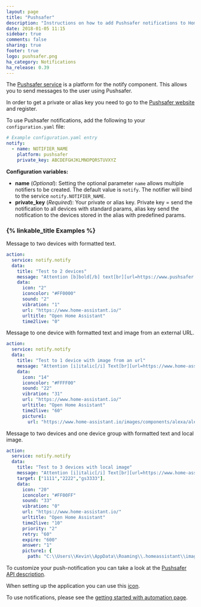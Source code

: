 ```yaml
---
layout: page
title: "Pushsafer"
description: "Instructions on how to add Pushsafer notifications to Home Assistant."
date: 2018-01-05 11:15
sidebar: true
comments: false
sharing: true
footer: true
logo: pushsafer.png
ha_category: Notifications
ha_release: 0.39
---
```


The [Pushsafer service](https://www.pushsafer.com/) is a platform for the notify component. This allows you to send messages to the user using Pushsafer.

In order to get a private or alias key you need to go to the [Pushsafer website](https://www.pushsafer.com) and register.

To use Pushsafer notifications, add the following to your `configuration.yaml` file:

```yaml
# Example configuration.yaml entry
notify:
  - name: NOTIFIER_NAME
    platform: pushsafer
    private_key: ABCDEFGHJKLMNOPQRSTUVXYZ
```

**Configuration variables:**

- **name** (*Optional*): Setting the optional parameter `name` allows multiple notifiers to be created. The default value is `notify`. The notifier will bind to the service `notify.NOTIFIER_NAME`.
- **private_key** (*Required*): Your private or alias key. Private key = send the notification to all devices with standard params, alias key send the notification to the devices stored in the alias with predefined params.

### {% linkable_title Examples %}

Message to two devices with formatted text.


```yaml
action:
  service: notify.notify
  data:
    title: "Test to 2 devices"
    message: "Attention [b]bold[/b] text[br][url=https://www.pushsafer.com]Link to Pushsafer[/url]"
    data:
      icon: "2"
      iconcolor: "#FF0000"
      sound: "2"
      vibration: "1"
      url: "https://www.home-assistant.io/"
      urltitle: "Open Home Assistant"
      time2live: "0"
```

Message to one device with formatted text and image from an external URL.

```yaml
action:
  service: notify.notify
  data:
    title: "Test to 1 device with image from an url"
    message: "Attention [i]italic[/i] Text[br][url=https://www.home-assistant.io/]Testlink[/url]"
    data:
      icon: "14"
      iconcolor: "#FFFF00"
      sound: "22"
      vibration: "31"
      url: "https://www.home-assistant.io/"
      urltitle: "Open Home Assistant"
      time2live: "60"
      picture1:
        url: "https://www.home-assistant.io/images/components/alexa/alexa-512x512.png"
```

Message to two devices and one device group with formatted text and local image.

```yaml
action:
  service: notify.notify
  data:
    title: "Test to 3 devices with local image"
    message: "Attention [i]italic[/i] Text[br][url=https://www.home-assistant.io/]Testlink[/url]"
    target: ["1111","2222","gs3333"],
    data:
      icon: "20"
      iconcolor: "#FF00FF"
      sound: "33"
      vibration: "0"
      url: "https://www.home-assistant.io/"
      urltitle: "Open Home Assistant"
      time2live: "10"
      priority: "2"
      retry: "60"
      expire: "600"
      answer: "1"
      picture1: {
        path: "C:\\Users\\Kevin\\AppData\\Roaming\\.homeassistant\\image-760-testimage.jpg"
```

To customize your push-notification you can take a look at the [Pushsafer API description](https://www.pushsafer.com/en/pushapi).

When setting up the application you can use this [icon](/images/favicon-192x192.png).

To use notifications, please see the [getting started with automation page](/getting-started/automation/).
